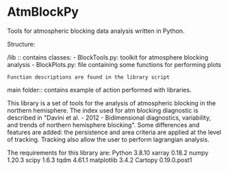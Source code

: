 # AtmBlockPy
Tools for atmospheric blocking data analysis written in Python.

Structure:

/lib :: contains classes:
	- BlockTools.py: toolkit for atmosphere blocking analysis
	- BlockPlots.py: file containing some functions for performing
      plots
          
    Function descriptions are found in the library script

main folder:: contains example of action performed with libraries.

This library is a set of tools for the analysis of atmospheric blocking in the northern hemisphere.
The index used for atm blocking diagnostic is described in "Davini et al. - 2012 - Bidimensional diagnostics, variability, and 
trends of northern hemisphere blocking". Some differences and features are added: the persistence and area criteria
are applied at the level of tracking. Tracking also allow the user to perform lagrangian analysis.

The requirements for this library are:
Python              3.8.10
xarray              0.18.2
numpy               1.20.3
scipy               1.6.3
tqdm                4.61.1
matplotlib          3.4.2
Cartopy             0.19.0.post1



